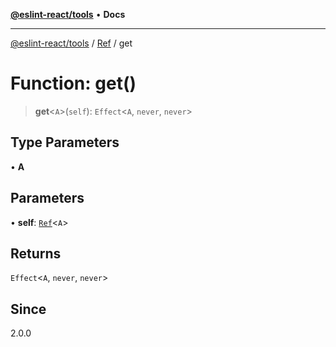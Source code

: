 [**@eslint-react/tools**](../../../README.md) • **Docs**

***

[@eslint-react/tools](../../../README.md) / [Ref](../README.md) / get

# Function: get()

> **get**\<`A`\>(`self`): `Effect`\<`A`, `never`, `never`\>

## Type Parameters

• **A**

## Parameters

• **self**: [`Ref`](../interfaces/Ref.md)\<`A`\>

## Returns

`Effect`\<`A`, `never`, `never`\>

## Since

2.0.0
